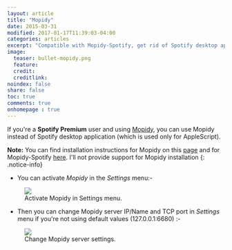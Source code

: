 ```yaml
---
layout: article
title: "Mopidy"
date: 2015-03-31
modified: 2017-01-17T11:39:03-04:00
categories: articles
excerpt: "Compatible with Mopidy-Spotify, get rid of Spotify desktop app (premium users only)."
image:
  teaser: bullet-mopidy.png
  feature:
  credit:
  creditlink:
noindex: false
share: false
toc: true
comments: true
onhomepage : true
---
```


If you're a **Spotify Premium** user and using [Mopidy](https://www.mopidy.com), you can use Mopidy instead of Spotify desktop application (which is used only for AppleScript).

**Note:** You can find installation instructions for Mopidy on this [page](https://docs.mopidy.com/en/latest/installation/osx/) and for Mopidy-Spotify [here](https://github.com/mopidy/mopidy-spotify). I'll not provide support for Mopidy installation
{: .notice-info}

* You can activate *Mopidy* in the *Settings* menu:-

<figure>
  <img src="{{ site.url }}/images/mopidy1.jpg">
  <figcaption>Activate Mopidy in Settings menu.</figcaption>
</figure>

* Then you can change Mopidy server IP/Name and TCP port in *Settings* menu if you're not using default values (127.0.0.1:6680) :-

<figure>
  <img src="{{ site.url }}/images/mopidy2.jpg">
  <figcaption>Change Mopidy server settings.</figcaption>
</figure>



